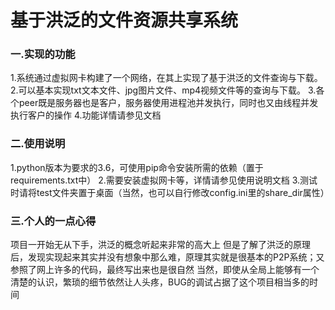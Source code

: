 # 基于洪泛的文件资源共享系统
### 一.实现的功能
1.系统通过虚拟网卡构建了一个网络，在其上实现了基于洪泛的文件查询与下载。
2.可以基本实现txt文本文件、jpg图片文件、mp4视频文件等的查询与下载。
3.各个peer既是服务器也是客户，服务器使用进程池并发执行，同时也又由线程并发执行客户的操作
4.功能详情请参见文档

### 二.使用说明
1.python版本为要求的3.6，可使用pip命令安装所需的依赖（置于requirements.txt中）
2.需要安装虚拟网卡等，详情请参见使用说明文档
3.测试时请将test文件夹置于桌面（当然，也可以自行修改config.ini里的share_dir属性）

### 三.个人的一点心得
项目一开始无从下手，洪泛的概念听起来非常的高大上
但是了解了洪泛的原理后，发现实现起来其实并没有想象中那么难，原理其实就是很基本的P2P系统；又参照了网上许多的代码，最终写出来也是很自然
当然，即使从全局上能够有一个清楚的认识，繁琐的细节依然让人头疼，BUG的调试占据了这个项目相当多的时间	
